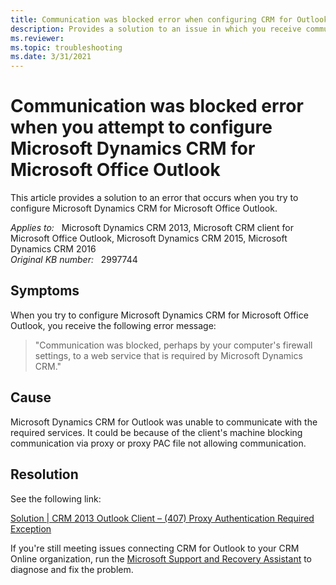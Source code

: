 ```yaml
---
title: Communication was blocked error when configuring CRM for Outlook
description: Provides a solution to an issue in which you receive communication was blocked when you try to configure Microsoft Dynamics CRM for Microsoft Office Outlook.
ms.reviewer: 
ms.topic: troubleshooting
ms.date: 3/31/2021
---
```

# Communication was blocked error when you attempt to configure Microsoft Dynamics CRM for Microsoft Office Outlook

This article provides a solution to an error that occurs when you try to configure Microsoft Dynamics CRM for Microsoft Office Outlook.

_Applies to:_ &nbsp; Microsoft Dynamics CRM 2013, Microsoft CRM client for Microsoft Office Outlook, Microsoft Dynamics CRM 2015, Microsoft Dynamics CRM 2016  
_Original KB number:_ &nbsp; 2997744

## Symptoms

When you try to configure Microsoft Dynamics CRM for Microsoft Office Outlook, you receive the following error message:

> "Communication was blocked, perhaps by your computer's firewall settings, to a web service that is required by Microsoft Dynamics CRM."

## Cause

Microsoft Dynamics CRM for Outlook was unable to communicate with the required services. It could be because of the client's machine blocking communication via proxy or proxy PAC file not allowing communication.

## Resolution

See the following link:

[Solution | CRM 2013 Outlook Client – (407) Proxy Authentication Required Exception](https://community.dynamics.com/crm/b/xrminadynamicsbox/posts/solution-crm-2013-outlook-client-407-proxy-authentication-required-exception)

If you're still meeting issues connecting CRM for Outlook to your CRM Online organization, run the [Microsoft Support and Recovery Assistant](https://support.microsoft.com/office/e90bb691-c2a7-4697-a94f-88836856c72f) to diagnose and fix the problem.
